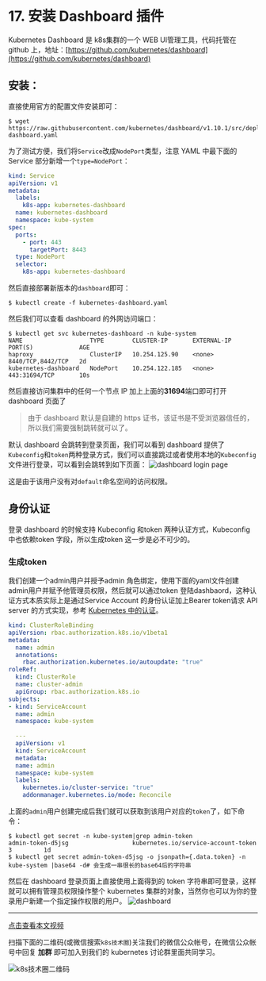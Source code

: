 # 17. 安装 Dashboard 插件
Kubernetes Dashboard 是 k8s集群的一个 WEB UI管理工具，代码托管在 github 上，地址：[https://github.com/kubernetes/dashboard](https://github.com/kubernetes/dashboard)

## 安装：
直接使用官方的配置文件安装即可：
```shell
$ wget https://raw.githubusercontent.com/kubernetes/dashboard/v1.10.1/src/deploy/recommended/kubernetes-dashboard.yaml

```

为了测试方便，我们将`Service`改成`NodePort`类型，注意 YAML 中最下面的 Service 部分新增一个`type=NodePort`：
```yaml
kind: Service
apiVersion: v1
metadata:
  labels:
    k8s-app: kubernetes-dashboard
  name: kubernetes-dashboard
  namespace: kube-system
spec:
  ports:
    - port: 443
      targetPort: 8443
  type: NodePort
  selector:
    k8s-app: kubernetes-dashboard
```

然后直接部署新版本的`dashboard`即可：
```shell
$ kubectl create -f kubernetes-dashboard.yaml
```

然后我们可以查看 dashboard 的外网访问端口：
```shell
$ kubectl get svc kubernetes-dashboard -n kube-system
NAME                   TYPE        CLUSTER-IP       EXTERNAL-IP   PORT(S)             AGE
haproxy                ClusterIP   10.254.125.90    <none>        8440/TCP,8442/TCP   2d
kubernetes-dashboard   NodePort    10.254.122.185   <none>        443:31694/TCP       10s
```

然后直接访问集群中的任何一个节点 IP 加上上面的**31694**端口即可打开 dashboard 页面了

> 由于 dashboard 默认是自建的 https 证书，该证书是不受浏览器信任的，所以我们需要强制跳转就可以了。

默认 dashboard 会跳转到登录页面，我们可以看到 dashboard 提供了`Kubeconfig`和`token`两种登录方式，我们可以直接跳过或者使用本地的`Kubeconfig`文件进行登录，可以看到会跳转到如下页面：
![dashboard login page](dashboard-login.png)

这是由于该用户没有对`default`命名空间的访问权限。
​​
## 身份认证
登录 dashboard 的时候支持 Kubeconfig 和token 两种认证方式，Kubeconfig 中也依赖token 字段，所以生成token 这一步是必不可少的。

### 生成token
我们创建一个admin用户并授予admin 角色绑定，使用下面的yaml文件创建admin用户并赋予他管理员权限，然后就可以通过token 登陆dashbaord，这种认证方式本质实际上是通过Service Account 的身份认证加上Bearer token请求 API server 的方式实现，参考 [Kubernetes 中的认证](https://kubernetes.io/docs/admin/authentication/)。
```yaml
kind: ClusterRoleBinding
apiVersion: rbac.authorization.k8s.io/v1beta1
metadata:
  name: admin
  annotations:
    rbac.authorization.kubernetes.io/autoupdate: "true"
roleRef:
  kind: ClusterRole
  name: cluster-admin
  apiGroup: rbac.authorization.k8s.io
subjects:
- kind: ServiceAccount
  name: admin
  namespace: kube-system
  
  ---
  apiVersion: v1
  kind: ServiceAccount
  metadata:
  name: admin
  namespace: kube-system
  labels:
    kubernetes.io/cluster-service: "true"
    addonmanager.kubernetes.io/mode: Reconcile
```

上面的`admin`用户创建完成后我们就可以获取到该用户对应的`token`了，如下命令：
```shell
$ kubectl get secret -n kube-system|grep admin-token
admin-token-d5jsg                  kubernetes.io/service-account-token   3         1d
$ kubectl get secret admin-token-d5jsg -o jsonpath={.data.token} -n kube-system |base64 -d# 会生成一串很长的base64后的字符串
```

然后在 dashboard 登录页面上直接使用上面得到的 token 字符串即可登录，这样就可以拥有管理员权限操作整个 kubernetes 集群的对象，当然你也可以为你的登录用户新建一个指定操作权限的用户。​​
![dashboard](dashboard.png)



---
[点击查看本文视频](https://youdianzhishi.com/course/6n8xd6/)

扫描下面的二维码(或微信搜索`k8s技术圈`)关注我们的微信公众帐号，在微信公众帐号中回复 **加群** 即可加入到我们的 kubernetes 讨论群里面共同学习。

![k8s技术圈二维码](https://www.qikqiak.com/img/posts/qrcode_for_gh_d6dd87b6ceb4_430.jpg)
